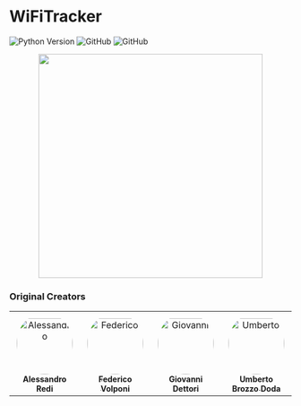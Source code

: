 # WiFiTracker

![Python Version](https://img.shields.io/badge/python-3.11%20-informational?style=flat&logo=python&logoColor=white)
![GitHub](https://img.shields.io/github/contributors/WiFiTrackerGroup/WiFiTracker?style=flat&logo=github)
![GitHub](https://img.shields.io/github/license/WiFiTrackerGroup/WiFiTracker?style=flat)

<p align="center">
  <img src="https://github.com/BDRVinICT4SS/WiFiTracker/assets/118899936/3c11ef63-5948-4ff1-8ee8-c322b31fc75e" width="400"/>
</p>





### Original Creators

<table>
<tr>
    <td align="center" style="word-wrap: break-word; width: 150.0; height: 150.0">
        <a href=https://github.com/AlessandroRedi>
            <img src=https://avatars.githubusercontent.com/u/115104662?v=4 width="100;"  style="border-radius:50%;align-items:center;justify-content:center;overflow:hidden;padding-top:10px" alt=Alessandro Redi/>
            <br />
            <sub style="font-size:14px"><b>Alessandro Redi</b></sub>
        </a>
    </td>
    <td align="center" style="word-wrap: break-word; width: 150.0; height: 150.0">
        <a href=https://github.com/federicovolponi>
            <img src=https://avatars.githubusercontent.com/u/102225576?v=4 width="100;"  style="border-radius:50%;align-items:center;justify-content:center;overflow:hidden;padding-top:10px" alt=Federico Volponi/>
            <br />
            <sub style="font-size:14px"><b>Federico Volponi</b></sub>
        </a>
    </td>
    <td align="center" style="word-wrap: break-word; width: 150.0; height: 150.0">
        <a href=https://github.com/GioviDetto>
            <img src=https://avatars.githubusercontent.com/u/118899936?v=4 width="100;"  style="border-radius:50%;align-items:center;justify-content:center;overflow:hidden;padding-top:10px" alt=Giovanni Dettori/>
            <br />
            <sub style="font-size:14px"><b>Giovanni Dettori</b></sub>
        </a>
    </td>
    <td align="center" style="word-wrap: break-word; width: 150.0; height: 150.0">
        <a href=https://github.com/umberto150301>
            <img src=https://avatars.githubusercontent.com/u/80624267?v=4 width="100;"  style="border-radius:50%;align-items:center;justify-content:center;overflow:hidden;padding-top:10px" alt=Umberto Brozzo Doda/>
            <br />
            <sub style="font-size:14px"><b>Umberto Brozzo Doda</b></sub>
        </a>
    </td>
</tr>
</table>

